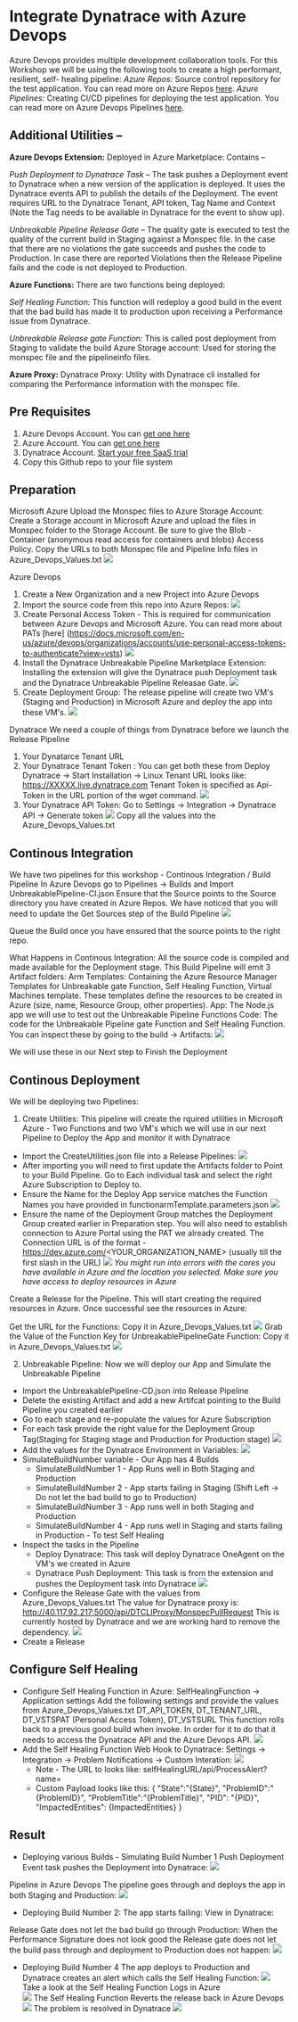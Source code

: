 # Integrate Dynatrace with Azure Devops

Azure Devops provides multiple development collaboration tools. For this Workshop we will be using the following tools to create a high performant, resilient, self- healing pipeline:
*Azure Repos:* Source control repository for the test application. You can read more on Azure Repos [here](https://docs.microsoft.com/en-us/azure/devops/repos/?view=vsts). 
*Azure Pipelines:* Creating CI/CD pipelines for deploying the test application. You can read more on Azure Devops Pipelines [here](https://docs.microsoft.com/en-us/azure/devops/pipelines/index?view=vsts). 

## Additional Utilities – 

**Azure Devops Extension:** Deployed in Azure Marketplace: Contains – 

*Push Deployment to Dynatrace Task –* The task pushes a Deployment event to Dynatrace when a new version of the application is deployed. It uses the Dynatrace events API to publish the details of the Deployment. The event requires URL to the Dynatrace Tenant, API token, Tag Name and Context (Note the Tag needs to be available in Dynatrace for the event to show up).  

*Unbreakable Pipeline Release Gate –* The quality gate is executed to test the quality of the current build in Staging against a Monspec file. In the case that there are no violations the gate succeeds and pushes the code to Production. In case there are reported Violations then the Release Pipeline fails and the code is not deployed to Production. 

**Azure Functions:** There are two functions being deployed:

*Self Healing Function:* This function will redeploy a good build in the event that the bad build has made it to production upon receiving a Performance issue from Dynatrace. 

*Unbreakable Release gate Function:* This is called post deployment from Staging to validate the build
Azure Storage account: Used for storing the monspec file and the pipelineinfo files. 

**Azure Proxy:** Dynatrace Proxy: Utility with Dynatrace cli installed for comparing the Performance information with the monspec file. 

## Pre Requisites
1. Azure Devops Account. You can [get one here](https://azure.microsoft.com/en-ca/services/devops/)
2. Azure Account. You can [get one here](https://azure.microsoft.com/en-us/)
3. Dynatrace Account. [Start your free SaaS trial](https://www.dynatrace.com/trial/)
4. Copy this Github repo to your file system

## Preparation

Microsoft Azure
Upload the Monspec files to Azure Storage Account: Create a Storage account in Microsoft Azure and upload the files in Monspec folder to the Storage Account. Be sure to give the Blob -  Container (anonymous read access for containers and blobs) Access Policy. Copy the URLs to both Monspec file and Pipeline Info files in Azure_Devops_Values.txt 
![](./images/StorageAccount_URLs.png)

Azure Devops 
1. Create a New Organization and a new Project into Azure Devops
2. Import the source code from this repo into Azure Repos:
![](./images/ImportCode_Repos.png)
3. Create Personal Access Token - This is required for communication between Azure Devops and Microsoft Azure. You can read more about PATs [here] (https://docs.microsoft.com/en-us/azure/devops/organizations/accounts/use-personal-access-tokens-to-authenticate?view=vsts) ![](./images/CreatingPAT.png)
4. Install the Dynatrace Unbreakable Pipeline Marketplace Extension: Installing the extension will give the Dynatrace push Deployment task and the Dynatrace Unbreakable Pipeline Releasae Gate. 
![](./images/ImportExtension.PNG)
5. Create Deployment Group: The release pipeline will create two VM's (Staging and Production) in Microsoft Azure and deploy the app into these VM's. 
![](./images/CreateDeploymentGroup.PNG)

Dynatrace
We need a couple of things from Dynatrace before we launch the Release Pipeline
1. Your Dynatarce Tenant URL 
2. Your Dynatrace Tenant Token : You can get both these from Deploy Dynatrace -> Start Installation -> Linux
Tenant URL looks like: https://XXXXX.live.dynatrace.com
Tenant Token is specified as Api-Token in the URL portion of the wget command. 
![](./images/DynatraceTenantInfo.PNG)
3. Your Dynatrace API Token: Go to Settings -> Integration -> Dynatrace API -> Generate token 
![](./images/DynatraceAPIToken.PNG)
Copy all the values into the Azure_Devops_Values.txt 

## Continous Integration 
We have two pipelines for this workshop - Continous Integration / Build Pipeline
In Azure Devops go to Pipelines -> Builds and Import UnbreakablePipeline-CI.json
Ensure that the Source points to the Source directory you have created in Azure Repos. We have noticed that you will need to update the Get Sources step of the Build Pipeline 
![](./images/BuildPipeline.PNG)

Queue the Build once you have ensured that the source points to the right repo. 

What Happens in Continous Integration: All the source code is compiled and made available for the Deployment stage. This Build Pipeline will emit 3 Artifact folders: 
Arm Templates: Containing the Azure Resource Manager Templates for Unbreakable gate Function,  Self Healing Function, Virtual Machines template. These templates define the resources to be created in Azure (size, name, Resource Group, other properties).
App: The Node.js app we will use to test out the Unbreakable Pipeline
Functions Code: The code for the Unbreakable Pipeline gate Function and Self Healing Function.
You can inspect these by going to the build -> Artifacts: 
![](./images/ExploreBuildArtifacts/PNG)

We will use these in our Next step to Finish the Deployment 

## Continous Deployment
We will be deploying two Pipelines:
1. Create Utilities: This pipeline will create the rquired utilities in Microsoft Azure - Two Functions and two VM's which we will use in our next Pipeline to Deploy the App and monitor it with Dynatrace 
* Import the CreateUtilities.json file into a Release Pipelines: 
![](./images/CreateUtilitesPipeline.PNG)
* After importing you will need to first update the Artifacts folder to Point to your Build Pipeline. Go to Each individual task and select the right Azure Subscription to Deploy to. 
* Ensure the Name for the Deploy App service matches the Function Names you have provided in functionarmTemplate.parameters.json
![](./images/FunctionNames.PNG)
* Ensure the name of the Deployment Group matches the Deployment Group created earlier in Preparation step. You will also need to establish connection to Azure Portal using the PAT we already created. The Connection URL is of the format - https://dev.azure.com/<YOUR_ORGANIZATION_NAME> (usually till the first slash in the URL)
![](./images/DeploymentGroupSetup.PNG)
*You might run into errors with the cores you have available in Azure and the location you selected. Make sure you have access to deploy resources in Azure*

Create a Release for the Pipeline. This will start creating the required resources in Azure. Once successful see the resources in Azure: 

Get the URL for the Functions: Copy it in Azure_Devops_Values.txt
![](./images/FunctionURLs.PNG)
Grab the Value of the Function Key for UnbreakablePipelineGate Function:  Copy it in Azure_Devops_Values.txt
![](./images/FunctionKeyUnbreakablePipeline.PNG)

2. Unbreakable Pipeline: Now we will deploy our App and Simulate the Unbreakable Pipeline
* Import the UnbreakablePipeline-CD.json into Release Pipeline
* Delete the existing Artifact and add a new Artifcat pointing to the Build Pipeline you created earlier
* Go to each stage and re-populate the values for Azure Subscription
* For each task provide the right value for the Deployment Group Tag(Staging for Staging stage and Production for Production stage) 
![](./images/DeploymentGroupTags.PNG) 
* Add the values for the Dynatrace Environment in Variables: 
![](./images/Dynatrace_Variables.PNG)
* SimulateBuildNumber variable - Our App has 4 Builds
  * SimulateBuildNumber 1 - App Runs well in Both Staging and Production
  * SimulateBuildNumber 2 - App starts failing in Staging (Shift Left -> Do not let the bad build to go to Production) 
  * SimulateBuildNumber 3 - App runs well in both Staging and Production
  * SimulateBuildNumber 4 - App runs well in Staging and starts failing in Production - To test Self Healing
* Inspect the tasks in the Pipeline
  * Deploy Dynatrace: This task will deploy Dynatrace OneAgent on the VM's we created in Azure 
  * Dynatrace Push Deployment: This task is from the extension and pushes the Deployment task into Dynatrace 
    ![](./images/PushDeploymentTask.png)
* Configure the Release Gate with the values from Azure_Devops_Values.txt
  The value for Dynatrace proxy is: http://40.117.92.217:5000/api/DTCLIProxy/MonspecPullRequest
  This is currently hosted by Dynatrace and we are working hard to remove the dependency. 
![](./images/ReleaseGateConfiguration.PNG)
* Create a Release

## Configure Self Healing
* Configure Self Healing Function in Azure: SelfHealingFunction -> Application settings
Add the following settings and provide the values from Azure_Devops_Values.txt
DT_API_TOKEN, DT_TENANT_URL, DT_VSTSPAT (Personal Access Token), DT_VSTSURL
This function rolls back to a previous good build when invoke. In order for it to do that it needs to access the Dynatrace API and the Azure Devops API. 
![](./images/SelfHealingFunctionConfiguration.PNG)
* Add the Self Healing Function Web Hook to Dynatrace: Settings -> Integration -> Problem Notifications -> Custom Interation:
![](./images/SelfHealinginDynatrace.PNG)
  * Note - The URL to looks like: selfHealingURL/api/ProcessAlert?name=<YourName>
  * Custom Payload looks like this: 
    {
     "State":"{State}",
     "ProblemID":"{ProblemID}",
     "ProblemTitle":"{ProblemTitle}",
     "PID": "{PID}",
     "ImpactedEntities": {ImpactedEntities}
    }

## Result
* Deploying various Builds - Simulating Build Number 1
Push Deployment Event task pushes the Deployment into Dynatrace: 
![](./images/DeploymentInDynatrace.PNG)

Pipeline in Azure Devops
The pipeline goes through and deploys the app in both Staging and Production: 
![](./images/AzurePipelineBuild1.PNG)

* Deploying Build Number 2: 
The app starts failing: View in Dynatrace: 


Release Gate does not let the bad build go through Production: When the Performance Signature does not look good the Release gate does not let the build pass through and deployment to Production does not happen:
![](./images/FailedGates.PNG)

* Deploying Build Number 4 
  The app deploys to Production and Dynatrace creates an alert which calls the Self Healing Function: 
  ![](./images/ProblemInDynatrace.PNG)
  Take a look at the Self Healing Function Logs in Azure  
  ![](./images/SelfHealingFunctionLogs.PNG)
  The Self Healing Function Reverts the release back in Azure Devops 
  ![](./images/RevertingRelease.PNG)
  The problem is resolved in Dynatrace
  ![](./images/ProblemResolvedinDynatrace.PNG)



